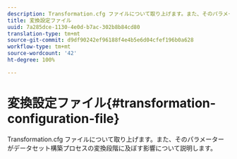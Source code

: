 ```yaml
---
description: Transformation.cfg ファイルについて取り上げます。また、そのパラメーターがデータセット構築プロセスの変換段階に及ぼす影響について説明します。
title: 変換設定ファイル
uuid: 7a285dce-1130-4e0d-b7ac-302b8b84cd80
translation-type: tm+mt
source-git-commit: d9df90242ef96188f4e4b5e6d04cfef196b0a628
workflow-type: tm+mt
source-wordcount: '42'
ht-degree: 100%

---
```



# 変換設定ファイル{#transformation-configuration-file}

Transformation.cfg ファイルについて取り上げます。また、そのパラメーターがデータセット構築プロセスの変換段階に及ぼす影響について説明します。

